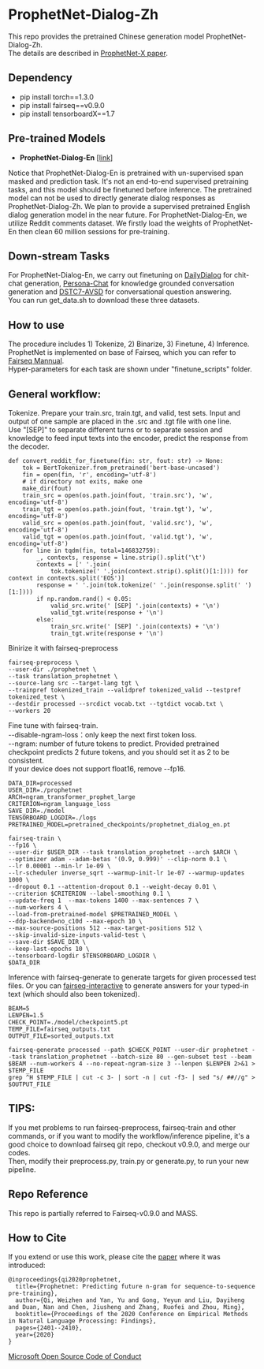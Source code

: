 # ProphetNet-Dialog-Zh

This repo provides the pretrained Chinese generation model ProphetNet-Dialog-Zh.  
The details are described in [ProphetNet-X paper](https://arxiv.org/abs/2104.08006).

## Dependency
- pip install torch==1.3.0  
- pip install fairseq==v0.9.0
- pip install tensorboardX==1.7  

## Pre-trained Models

- **ProphetNet-Dialog-En** [[link]](https://msraprophetnet.blob.core.windows.net/prophetnet/release_checkpoints/prophetnet_dialog_en.pt)

Notice that ProphetNet-Dialog-En is pretrained with un-supervised span masked and prediction task. 
It's not an end-to-end supervised pretraining tasks, and this model should be finetuned before inference. 
The pretrained model can not be used to directly generate dialog responses as ProphetNet-Dialog-Zh. 
We plan to provide a supervised pretrained English dialog generation model in the near future.
For ProphetNet-Dialog-En, we utilize Reddit comments dataset. We firstly load the weights of ProphetNet-En then clean 60 million sessions for pre-training.

## Down-stream Tasks
For ProphetNet-Dialog-En, we carry out finetuning on [DailyDialog](https://www.aclweb.org/anthology/I17-1099.pdf) for chit-chat generation, 
[Persona-Chat](https://arxiv.org/pdf/1801.07243.pdf) for knowledge grounded conversation generation 
and [DSTC7-AVSD](https://arxiv.org/pdf/1901.09107.pdf) for conversational question answering.  
You can run get_data.sh to download these three datasets.


## How to use

The procedure includes 1) Tokenize, 2) Binarize, 3) Finetune, 4) Inference.  
ProphetNet is implemented on base of Fairseq, which you can refer to [Fairseq Mannual](https://fairseq.readthedocs.io/en/latest/command_line_tools.html).    
Hyper-parameters for each task are shown under  "finetune_scripts" folder.

## General workflow:  
Tokenize. Prepare your train.src, train.tgt, and valid, test sets. Input and output of one sample are placed in the .src and .tgt file with one line.    
Use "[SEP]" to separate different turns or to separate session and knowledge to feed input texts into the encoder, predict the response from the decoder.
```
def convert_reddit_for_finetune(fin: str, fout: str) -> None:
    tok = BertTokenizer.from_pretrained('bert-base-uncased')
    fin = open(fin, 'r', encoding='utf-8')
    # if directory not exits, make one
    make_dir(fout)
    train_src = open(os.path.join(fout, 'train.src'), 'w', encoding='utf-8')
    train_tgt = open(os.path.join(fout, 'train.tgt'), 'w', encoding='utf-8')
    valid_src = open(os.path.join(fout, 'valid.src'), 'w', encoding='utf-8')
    valid_tgt = open(os.path.join(fout, 'valid.tgt'), 'w', encoding='utf-8')
    for line in tqdm(fin, total=146832759):
        _, contexts, response = line.strip().split('\t')
        contexts = [' '.join(
            tok.tokenize(' '.join(context.strip().split()[1:]))) for context in contexts.split('EOS')]
        response = ' '.join(tok.tokenize(' '.join(response.split(' ')[1:])))
        if np.random.rand() < 0.05:
            valid_src.write(' [SEP] '.join(contexts) + '\n')
            valid_tgt.write(response + '\n')
        else:
            train_src.write(' [SEP] '.join(contexts) + '\n')
            train_tgt.write(response + '\n')

```
Binirize it with fairseq-preprocess
```
fairseq-preprocess \
--user-dir ./prophetnet \
--task translation_prophetnet \
--source-lang src --target-lang tgt \
--trainpref tokenized_train --validpref tokenized_valid --testpref tokenized_test \
--destdir processed --srcdict vocab.txt --tgtdict vocab.txt \
--workers 20
```
Fine tune with fairseq-train.  
--disable-ngram-loss：only keep the next first token loss.  
--ngram: number of future tokens to predict. Provided pretrained checkpoint predicts 2 future tokens, and you should set it as 2 to be consistent.    
If your device does not support float16, remove --fp16.
```
DATA_DIR=processed
USER_DIR=./prophetnet
ARCH=ngram_transformer_prophet_large
CRITERION=ngram_language_loss
SAVE_DIR=./model
TENSORBOARD_LOGDIR=./logs
PRETRAINED_MODEL=pretrained_checkpoints/prophetnet_dialog_en.pt

fairseq-train \
--fp16 \
--user-dir $USER_DIR --task translation_prophetnet --arch $ARCH \
--optimizer adam --adam-betas '(0.9, 0.999)' --clip-norm 0.1 \
--lr 0.00001 --min-lr 1e-09 \
--lr-scheduler inverse_sqrt --warmup-init-lr 1e-07 --warmup-updates 1000 \
--dropout 0.1 --attention-dropout 0.1 --weight-decay 0.01 \
--criterion $CRITERION --label-smoothing 0.1 \
--update-freq 1  --max-tokens 1400 --max-sentences 7 \
--num-workers 4 \
--load-from-pretrained-model $PRETRAINED_MODEL \
--ddp-backend=no_c10d --max-epoch 10 \
--max-source-positions 512 --max-target-positions 512 \
--skip-invalid-size-inputs-valid-test \
--save-dir $SAVE_DIR \
--keep-last-epochs 10 \
--tensorboard-logdir $TENSORBOARD_LOGDIR \
$DATA_DIR
```
Inference with fairseq-generate to generate targets for given processed test files. Or you can [fairseq-interactive](https://fairseq.readthedocs.io/en/latest/command_line_tools.html#fairseq-interactive) to generate answers for your typed-in text (which should also been tokenized).
```
BEAM=5
LENPEN=1.5
CHECK_POINT=./model/checkpoint5.pt
TEMP_FILE=fairseq_outputs.txt
OUTPUT_FILE=sorted_outputs.txt

fairseq-generate processed --path $CHECK_POINT --user-dir prophetnet --task translation_prophetnet --batch-size 80 --gen-subset test --beam $BEAM --num-workers 4 --no-repeat-ngram-size 3 --lenpen $LENPEN 2>&1 > $TEMP_FILE
grep ^H $TEMP_FILE | cut -c 3- | sort -n | cut -f3- | sed "s/ ##//g" > $OUTPUT_FILE

```

## TIPS:
If you met problems to run fairseq-preprocess, fairseq-train and other commands, or if you want to modify the workflow/inference pipeline, 
it's a good choice to download fairseq git repo, checkout v0.9.0, and merge our codes.   
Then, modify their preprocess.py, train.py or generate.py, to run your new pipeline. 

## Repo Reference
This repo is partially referred to Fairseq-v0.9.0 and MASS.



## How to Cite
If you extend or use this work, please cite the [paper](https://arxiv.org/pdf/2001.04063) where it was introduced:
```
@inproceedings{qi2020prophetnet,
  title={Prophetnet: Predicting future n-gram for sequence-to-sequence pre-training},
  author={Qi, Weizhen and Yan, Yu and Gong, Yeyun and Liu, Dayiheng and Duan, Nan and Chen, Jiusheng and Zhang, Ruofei and Zhou, Ming},
  booktitle={Proceedings of the 2020 Conference on Empirical Methods in Natural Language Processing: Findings},
  pages={2401--2410},
  year={2020}
}
```
[Microsoft Open Source Code of Conduct](https://opensource.microsoft.com/codeofconduct)
